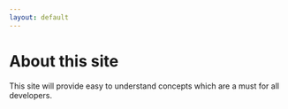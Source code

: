 ```yaml
---
layout: default
---
```

# About this site

This site will provide easy to understand concepts which are a must for all developers.

